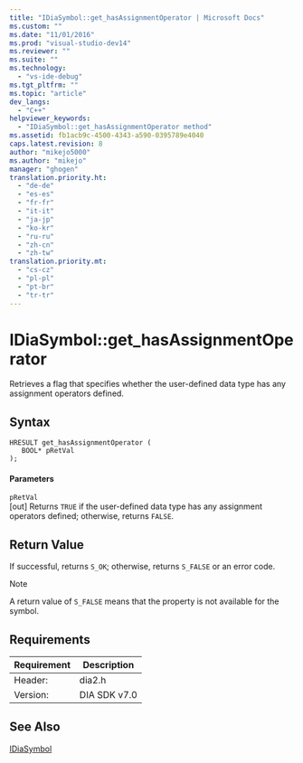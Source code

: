 ```yaml
---
title: "IDiaSymbol::get_hasAssignmentOperator | Microsoft Docs"
ms.custom: ""
ms.date: "11/01/2016"
ms.prod: "visual-studio-dev14"
ms.reviewer: ""
ms.suite: ""
ms.technology: 
  - "vs-ide-debug"
ms.tgt_pltfrm: ""
ms.topic: "article"
dev_langs: 
  - "C++"
helpviewer_keywords: 
  - "IDiaSymbol::get_hasAssignmentOperator method"
ms.assetid: fb1acb9c-4500-4343-a590-0395789e4040
caps.latest.revision: 8
author: "mikejo5000"
ms.author: "mikejo"
manager: "ghogen"
translation.priority.ht: 
  - "de-de"
  - "es-es"
  - "fr-fr"
  - "it-it"
  - "ja-jp"
  - "ko-kr"
  - "ru-ru"
  - "zh-cn"
  - "zh-tw"
translation.priority.mt: 
  - "cs-cz"
  - "pl-pl"
  - "pt-br"
  - "tr-tr"
---
```

# IDiaSymbol::get_hasAssignmentOperator
Retrieves a flag that specifies whether the user-defined data type has any assignment operators defined.  
  
## Syntax  
  
```cpp#  
HRESULT get_hasAssignmentOperator (   
   BOOL* pRetVal  
);  
```  
  
#### Parameters  
 `pRetVal`  
 [out] Returns `TRUE` if the user-defined data type has any assignment operators defined; otherwise, returns `FALSE`.  
  
## Return Value  
 If successful, returns `S_OK`; otherwise, returns `S_FALSE` or an error code.  
  
> [!NOTE]
>  A return value of `S_FALSE` means that the property is not available for the symbol.  
  
## Requirements  
  
|Requirement|Description|  
|-----------------|-----------------|  
|Header:|dia2.h|  
|Version:|DIA SDK v7.0|  
  
## See Also  
 [IDiaSymbol](../../debugger/debug-interface-access/idiasymbol.md)